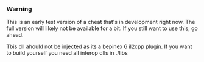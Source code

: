 ### Warning
This is an early test version of a cheat that's in development right now. The full version will likely not be available for a bit. If you still want to use this, go ahead.

Tbis dll ahould not be injected as its a bepinex 6 il2cpp plugin. If you want to build yourself you need all interop dlls in ./libs